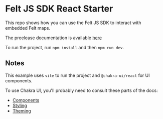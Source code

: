 # Felt JS SDK React Starter

This repo shows how you can use the Felt JS SDK to interact with embedded Felt maps.

The preelease documentation is available [here](https://felt-1.gitbook.io/prerelease-api/sbIy6fOyyRJ35iaR2jim/js-api/main)

To run the project, run `npm install` and then `npm run dev`.

## Notes

This example uses `vite` to run the project and `@chakra-ui/react` for UI components.

To use Chakra UI, you'll probably need to consult these parts of the docs:

- [Components](https://www.chakra-ui.com/docs/components/concepts/overview)
- [Styling](https://www.chakra-ui.com/docs/styling/overview)
- [Theming](https://www.chakra-ui.com/docs/theming/overview)
